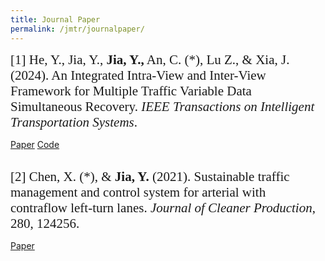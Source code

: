 ```yaml
---
title: Journal Paper
permalink: /jmtr/journalpaper/
---
```


<style>
.intro{
font-family:times;
font-size:21px;
}
</style>

<div class="intro">
[1] He, Y., Jia, Y., <b>Jia, Y.,</b> An, C. (*), Lu Z., & Xia, J. (2024). An Integrated Intra-View and Inter-View Framework for Multiple Traffic Variable Data Simultaneous Recovery. <i>IEEE Transactions on Intelligent Transportation Systems</i>.
</div>

<a href="https://ieeexplore.ieee.org/document/10566862" class="btn btn-primary active" aria-pressed="true">Paper</a>
<a href="https://github.com/heyang49/MVLR" class="btn btn-info active" aria-pressed="true">Code</a>

<br>

<div class="intro">
[2] Chen, X. (*), & <b>Jia, Y.</b> (2021). Sustainable traffic management and control system for arterial with contraflow left-turn lanes. <i>Journal of Cleaner Production</i>, 280, 124256.
</div>

<a href="https://www.sciencedirect.com/science/article/pii/S0959652620343018" class="btn btn-primary active" aria-pressed="true">Paper</a>

<br>